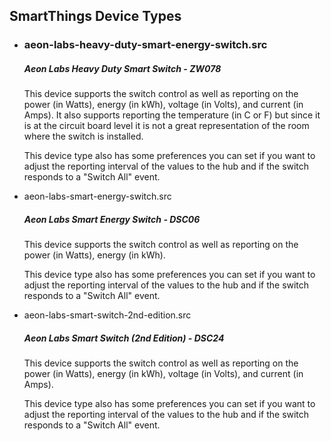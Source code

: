 <h2>SmartThings Device Types</h2>

<ul>
	<li><h3>aeon-labs-heavy-duty-smart-energy-switch.src</h3></li>
	<h5>Aeon Labs Heavy Duty Smart Switch - ZW078</h5>
	<span>
	<p>This device supports the switch control as well as reporting on the power (in Watts), energy (in kWh), voltage (in Volts), and current (in Amps). 
	It also supports reporting the temperature (in C or F) but since it is at the circuit board level it is not a great representation of the room where the switch is installed.</p>
	<p>This device type also has some preferences you can set if you want to adjust the reporting interval of the values to the hub and if the switch responds to a "Switch All" event.</p>
	</span>
	<li>aeon-labs-smart-energy-switch.src</li>
	<h5>Aeon Labs Smart Energy Switch - DSC06</h5>
	<span>
	<p>This device supports the switch control as well as reporting on the power (in Watts), energy (in kWh).</p>
	<p>This device type also has some preferences you can set if you want to adjust the reporting interval of the values to the hub and if the switch responds to a "Switch All" event.</p>
	</span>
	<li>aeon-labs-smart-switch-2nd-edition.src</li>
	<h5>Aeon Labs Smart Switch (2nd Edition) - DSC24</h5>
	<span>
	<p>This device supports the switch control as well as reporting on the power (in Watts), energy (in kWh), voltage (in Volts), and current (in Amps).</p>
	<p>This device type also has some preferences you can set if you want to adjust the reporting interval of the values to the hub and if the switch responds to a "Switch All" event.</p>
	</span>
</ul>
